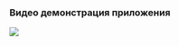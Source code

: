 ### Видео демонстрация приложения
[![](https://i.pinimg.com/236x/3a/0c/9f/3a0c9f94bc5b671de539935368e75565.jpg)](http://www.youtube.com/watch?v=3c7SwJw63eo "")
